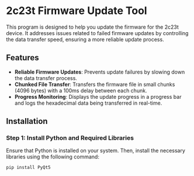 # 2c23t Firmware Update Tool

This program is designed to help you update the firmware for the 2c23t device. It addresses issues related to failed firmware updates by controlling the data transfer speed, ensuring a more reliable update process.

## Features

- **Reliable Firmware Updates**: Prevents update failures by slowing down the data transfer process.
- **Chunked File Transfer**: Transfers the firmware file in small chunks (4096 bytes) with a 100ms delay between each chunk.
- **Progress Monitoring**: Displays the update progress in a progress bar and logs the hexadecimal data being transferred in real-time.

## Installation

### Step 1: Install Python and Required Libraries

Ensure that Python is installed on your system. Then, install the necessary libraries using the following command:

```bash
pip install PyQt5
